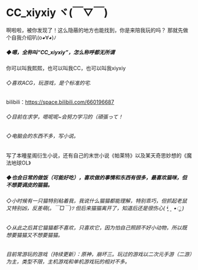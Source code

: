 # CC_xiyxiy ヾ(￣▽￣)
啊啦啦，被你发现了！这么隐蔽的地方也能找到，你是来陪我玩的吗？
那就先做个自我介绍叭(o◕∀◕)ﾉ

##### ◆嗯，全称叫“CC_xiyxiy”，怎么称呼都无所谓
你可以叫我熙熙，也可以叫我CC，也可以叫我xiyxiy
###### ◇喜欢ACG，玩游戏，是个标准的宅.
bilibili：https://space.bilibili.com/660196687
###### ◇目前在求学，嗯呢呢~会努力学习的（頑張って！
###### ◇电脑会的东西不多，写小说。
写了本曈星阁衍生小说，还有自己的末世小说《帕莱特》以及某天奇思妙想的《魔法地球OL》


##### ◆也会日常的做饭（可能好吃），喜欢做的事情和东西有很多，最喜欢猫咪，但不想要调皮的猫猫。
###### ◇小时候有一只猫特别粘着我，我说什么猫猫都能理解，特别乖巧，但抓起老鼠又特别凶，反差萌(。￣□￣)ﾂ   但后来猫猫离开了，知道后还是很伤心( •̥́ ˍ •ू ) 
###### ◇从此之后其它猫猫都不喜欢，只喜欢它，因为怕自己照顾不好小动物，所以既想要猫猫又不想要猫猫。
###### 目前常游玩的游戏（持续更新）：原神，崩坏三。玩过的游戏以二次元手游（二游）为主，类型不限，主机游戏和单机游戏玩的相对不多。
